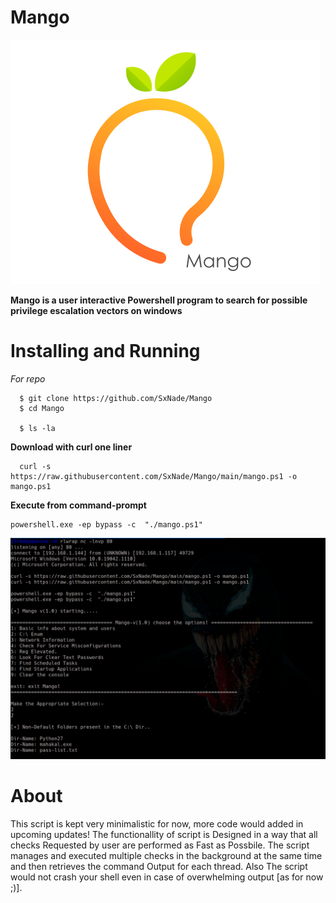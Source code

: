 # Mango

![](https://github.com/SxNade/Mango/blob/main/mango.png)

**Mango is a user interactive Powershell program to search for possible privilege escalation vectors on windows** 


# Installing and Running

*For repo*

      $ git clone https://github.com/SxNade/Mango
      $ cd Mango
      
      $ ls -la

**Download with curl one liner**

      curl -s https://raw.githubusercontent.com/SxNade/Mango/main/mango.ps1 -o mango.ps1

**Execute from command-prompt**

```
powershell.exe -ep bypass -c  "./mango.ps1"
```

![Mango:)](https://github.com/SxNade/Mango/blob/main/Mango.png)

# About

This script is kept very minimalistic for now, more code would added in upcoming updates!
The functionallity of script is Designed in a way that all checks Requested by user are performed as Fast as Possbile.
The script manages and executed multiple checks in the background at the same time and then retrieves the command Output for each thread.
Also The script would not crash your shell even in case of overwhelming output [as for now ;)].

